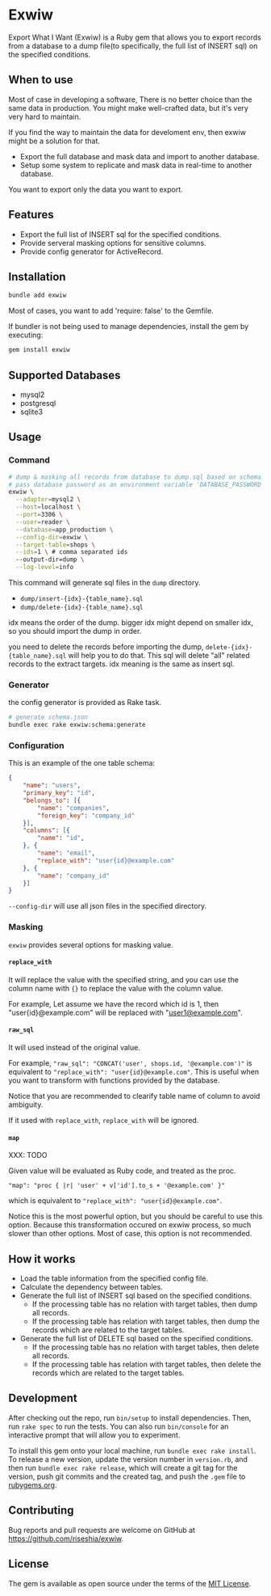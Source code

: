 # Exwiw

Export What I Want (Exwiw) is a Ruby gem that allows you to export records from a database to a dump file(to specifically, the full list of INSERT sql) on the specified conditions.

## When to use

Most of case in developing a software, There is no better choice than the same data in production.
You might make well-crafted data, but it's very very hard to maintain.

If you find the way to maintain the data for develoment env, then exwiw might be a solution for that.

- Export the full database and mask data and import to another database.
- Setup some system to replicate and mask data in real-time to another database.


You want to export only the data you want to export.

## Features

- Export the full list of INSERT sql for the specified conditions.
- Provide serveral masking options for sensitive columns.
- Provide config generator for ActiveRecord.

## Installation

```bash
bundle add exwiw
```

Most of cases, you want to add 'require: false' to the Gemfile.

If bundler is not being used to manage dependencies, install the gem by executing:

```bash
gem install exwiw
```

## Supported Databases

- mysql2
- postgresql
- sqlite3

## Usage

### Command

```bash
# dump & masking all records from database to dump.sql based on schema.json
# pass database password as an environment variable 'DATABASE_PASSWORD'
exwiw \
  --adapter=mysql2 \
  --host=localhost \
  --port=3306 \
  --user=reader \
  --database=app_production \
  --config-dir=exwiw \
  --target-table=shops \
  --ids=1 \ # comma separated ids
  --output-dir=dump \
  --log-level=info
```

This command will generate sql files in the `dump` directory.

- `dump/insert-{idx}-{table_name}.sql`
- `dump/delete-{idx}-{table_name}.sql`

idx means the order of the dump. bigger idx might depend on smaller idx,
so you should import the dump in order.

you need to delete the records before importing the dump,
`delete-{idx}-{table_name}.sql` will help you to do that.
This sql will delete "all" related records to the extract targets.
idx meaning is the same as insert sql.

### Generator

the config generator is provided as Rake task.

```bash
# generate schema.json
bundle exec rake exwiw:schema:generate
```

### Configuration

This is an example of the one table schema:

```json
{
    "name": "users",
    "primary_key": "id",
    "belongs_to": [{
        "name": "companies",
        "foreign_key": "company_id"
    }],
    "columns": [{
        "name": "id",
    }, {
        "name": "email",
        "replace_with": "user{id}@example.com"
    }, {
        "name": "company_id"
    }]
}
```

`--config-dir` will use all json files in the specified directory.

### Masking

`exwiw` provides several options for masking value.

#### `replace_with`

It will replace the value with the specified string,
and you can use the column name with `{}` to replace the value with the column value.

For example, Let assume we have the record which id is 1,
then "user{id}@example.com" will be replaced with "user1@example.com".

#### `raw_sql`

It will used instead of the original value.

For example, `"raw_sql": "CONCAT('user', shops.id, '@example.com')"` is equivalent to
`"replace_with": "user{id}@example.com"`.
This is useful when you want to transform with functions provided by the database.

Notice that you are recommended to clearify table name of column to avoid ambiguity.

If it used with `replace_with`, `replace_with` will be ignored.

#### `map`

XXX: TODO

Given value will be evaluated as Ruby code, and treated as the proc.

```
"map": "proc { |r| 'user' + v['id'].to_s + '@example.com' }"
```

which is equivalent to `"replace_with": "user{id}@example.com"`.

Notice this is the most powerful option, but you should be careful to use this option.
Because this transformation occured on exwiw process, so much slower than other options.
Most of case, this option is not recommended.

## How it works

- Load the table information from the specified config file.
- Calculate the dependency between tables.
- Generate the full list of INSERT sql based on the specified conditions.
  - If the processing table has no relation with target tables, then dump all records.
  - If the processing table has relation with target tables, then dump the records which are related to the target tables.
- Generate the full list of DELETE sql based on the specified conditions.
  - If the processing table has no relation with target tables, then delete all records.
  - If the processing table has relation with target tables, then delete the records which are related to the target tables.

## Development

After checking out the repo, run `bin/setup` to install dependencies. Then, run `rake spec` to run the tests. You can also run `bin/console` for an interactive prompt that will allow you to experiment.

To install this gem onto your local machine, run `bundle exec rake install`. To release a new version, update the version number in `version.rb`, and then run `bundle exec rake release`, which will create a git tag for the version, push git commits and the created tag, and push the `.gem` file to [rubygems.org](https://rubygems.org).

## Contributing

Bug reports and pull requests are welcome on GitHub at https://github.com/riseshia/exwiw.

## License

The gem is available as open source under the terms of the [MIT License](https://opensource.org/licenses/MIT).
